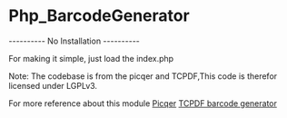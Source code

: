# Php_BarcodeGenerator

---------- No Installation ----------

For making it simple, just load the index.php

Note:
The codebase is from the picqer and TCPDF,This code is therefor licensed under LGPLv3.

For more reference about this module
<a href="https://github.com/picqer/php-barcode-generator">Picqer</a>
<a href="https://github.com/tecnickcom/TCPDF">TCPDF barcode generator</a>
